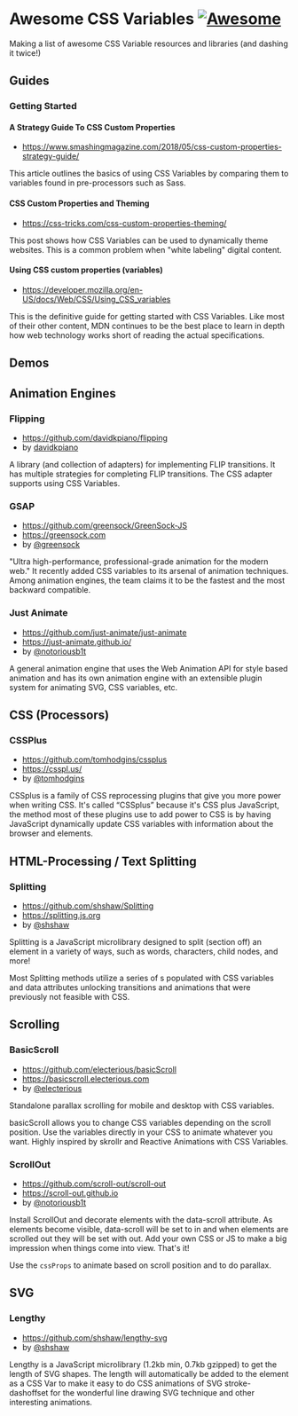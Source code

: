# Awesome CSS Variables [![Awesome](https://awesome.re/badge-flat.svg)](https://awesome.re)

Making a list of awesome CSS Variable resources and libraries (and dashing it twice!)

## Guides

### Getting Started

#### A Strategy Guide To CSS Custom Properties
* https://www.smashingmagazine.com/2018/05/css-custom-properties-strategy-guide/ 

This article outlines the basics of using CSS Variables by comparing them to variables found in pre-processors such as Sass.   

#### CSS Custom Properties and Theming
* https://css-tricks.com/css-custom-properties-theming/ 

This post shows how CSS Variables can be used to dynamically theme websites.  This is a common problem when "white labeling" digital content.

#### Using CSS custom properties (variables)
* https://developer.mozilla.org/en-US/docs/Web/CSS/Using_CSS_variables 

This is the definitive guide for getting started with CSS Variables. Like most of their other content, MDN continues to be the best place to learn in depth how web technology works short of reading the actual specifications.

## Demos

## Animation Engines

### Flipping
* https://github.com/davidkpiano/flipping
* by [davidkpiano](https://github.com/davidkpiano)

A library (and collection of adapters) for implementing FLIP transitions.  It has multiple strategies for completing FLIP transitions.  The CSS adapter supports using CSS Variables.

### GSAP
* https://github.com/greensock/GreenSock-JS 
* https://greensock.com 
* by [@greensock](https://github.com/greensock)

"Ultra high-performance, professional-grade animation for the modern web."  It recently added CSS variables to its arsenal of animation techniques.  Among animation engines, the team claims it to be the fastest and the most backward compatible.

### Just Animate 
* https://github.com/just-animate/just-animate
* https://just-animate.github.io/
* by [@notoriousb1t](https://github.com/notoriousb1t)

A general animation engine that uses the Web Animation API for style based animation and has its own animation engine with an extensible plugin system for animating SVG, CSS variables, etc.

## CSS (Processors)

### CSSPlus
* https://github.com/tomhodgins/cssplus
* https://csspl.us/
* by [@tomhodgins](https://github.com/tomhodgins)
 
CSSplus is a family of CSS reprocessing plugins that give you more power when writing CSS. It's called “CSSplus” because it's CSS plus JavaScript, the method most of these plugins use to add power to CSS is by having JavaScript dynamically update CSS variables with information about the browser and elements.

## HTML-Processing / Text Splitting

### Splitting 
* https://github.com/shshaw/Splitting
* https://splitting.js.org
* by [@shshaw](https://github.com/shshaw)

Splitting is a JavaScript microlibrary designed to split (section off) an element in a variety of ways, such as words, characters, child nodes, and more!

Most Splitting methods utilize a series of <span>s populated with CSS variables and data attributes unlocking transitions and animations that were previously not feasible with CSS.

## Scrolling

### BasicScroll 
* https://github.com/electerious/basicScroll
* https://basicscroll.electerious.com
* by [@electerious](https://github.com/electerious)

Standalone parallax scrolling for mobile and desktop with CSS variables.

basicScroll allows you to change CSS variables depending on the scroll position. Use the variables directly in your CSS to animate whatever you want. Highly inspired by skrollr and Reactive Animations with CSS Variables.

### ScrollOut 
* https://github.com/scroll-out/scroll-out
* https://scroll-out.github.io
* by [@notoriousb1t](https://github.com/notoriousb1t)

Install ScrollOut and decorate elements with the data-scroll attribute. As elements become visible, data-scroll will be set to in and when elements are scrolled out they will be set with out. Add your own CSS or JS to make a big impression when things come into view. That's it!

Use the `cssProps` to animate based on scroll position and to do parallax.

## SVG

### Lengthy 
* https://github.com/shshaw/lengthy-svg
* by [@shshaw](https://github.com/shshaw)

Lengthy is a JavaScript microlibrary (1.2kb min, 0.7kb gzipped) to get the length of SVG shapes. The length will automatically be added to the element as a CSS Var to make it easy to do CSS animations of SVG stroke-dashoffset for the wonderful line drawing SVG technique and other interesting animations.



